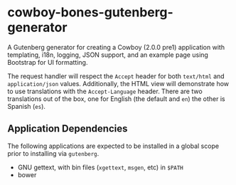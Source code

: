 cowboy-bones-gutenberg-generator
================================

A Gutenberg generator for creating a Cowboy (2.0.0 pre1) application with
templating, i18n, logging, JSON support, and an example page using Bootstrap
for UI formatting.

The request handler will respect the ``Accept`` header for both ``text/html``
and ``application/json`` values. Additionally, the HTML view will demonstrate
how to use translations with the ``Accept-Language`` header. There are two
translations out of the box, one for English (the default and ``en``) the
other is Spanish (``es``).

Application Dependencies
------------------------
The following applications are expected to be installed in a global scope prior
to installing via ``gutenberg``.

- GNU gettext, with bin files (``xgettext``, ``msgen``, etc) in ``$PATH``
- bower
